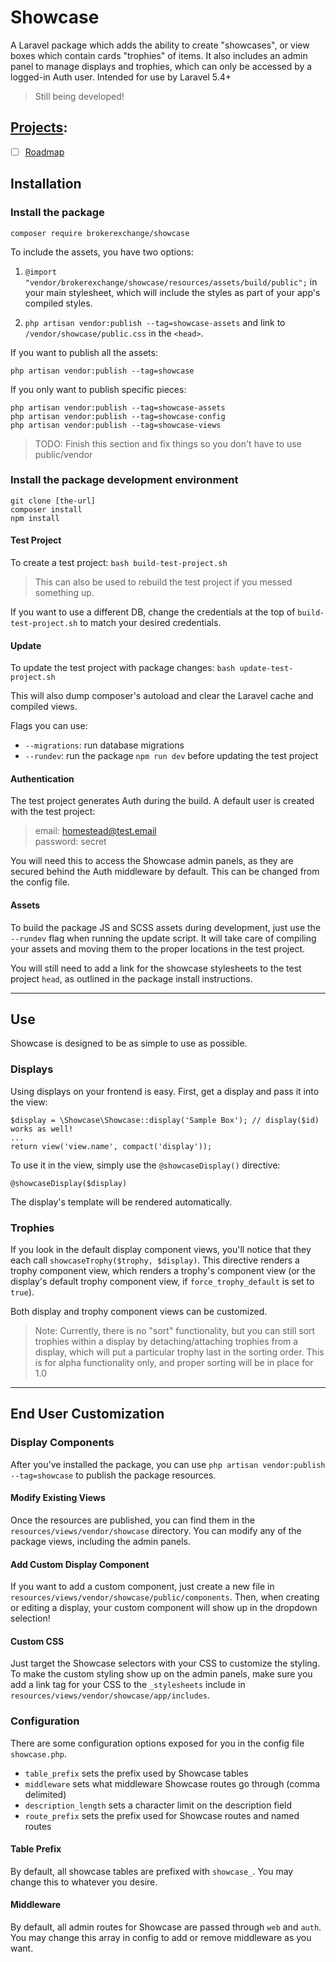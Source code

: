 # Showcase

A Laravel package which adds the ability to create "showcases", or view boxes which contain cards "trophies" of items. It also includes an admin panel to manage displays and trophies, which can only be accessed by a logged-in Auth user. Intended for use by Laravel 5.4+

> Still being developed!

## [Projects](https://github.com/BrokerExchange/Showcase/projects):

  - [ ] [Roadmap](https://github.com/BrokerExchange/Showcase/projects/1)


## Installation

### Install the package

```
composer require brokerexchange/showcase
```

To include the assets, you have two options:

  1. `@import "vendor/brokerexchange/showcase/resources/assets/build/public";` in your main stylesheet, which will include the styles as part of your app's compiled styles.
    
  2. `php artisan vendor:publish --tag=showcase-assets` and link to `/vendor/showcase/public.css` in the `<head>`.

If you want to publish all the assets:
```
php artisan vendor:publish --tag=showcase
```

If you only want to publish specific pieces:
```
php artisan vendor:publish --tag=showcase-assets
php artisan vendor:publish --tag=showcase-config
php artisan vendor:publish --tag=showcase-views
```

> TODO: Finish this section and fix things so you don't have to use public/vendor

### Install the package development environment

```
git clone [the-url]
composer install
npm install
```

#### Test Project
To create a test project:
`bash build-test-project.sh`

> This can also be used to rebuild the test project if you messed something up.

If you want to use a different DB, change the credentials at the top of `build-test-project.sh` to match your desired credentials.

#### Update
To update the test project with package changes:
`bash update-test-project.sh`

This will also dump composer's autoload and clear the Laravel cache and compiled views.

Flags you can use:
  - `--migrations`: run database migrations
  - `--rundev`: run the package `npm run dev` before updating the test project

#### Authentication
The test project generates Auth during the build. A default user is created with the test project:

> email: homestead@test.email <br>
> password: secret

You will need this to access the Showcase admin panels, as they are secured behind the Auth middleware by default. This can be changed from the config file.

#### Assets
To build the package JS and SCSS assets during development, just use the `--rundev` flag when running the update script. It will take care of compiling your assets and moving them to the proper locations in the test project.

You will still need to add a link for the showcase stylesheets to the test project `head`, as outlined in the package install instructions.

---

## Use

Showcase is designed to be as simple to use as possible.

### Displays
Using displays on your frontend is easy. First, get a display and pass it into the view:

```
$display = \Showcase\Showcase::display('Sample Box'); // display($id) works as well!
...
return view('view.name', compact('display'));
```

To use it in the view, simply use the `@showcaseDisplay()` directive:

```
@showcaseDisplay($display)
```

The display's template will be rendered automatically.

### Trophies

If you look in the default display component views, you'll notice that they each call `showcaseTrophy($trophy, $display)`. This directive renders a trophy component view, which renders a trophy's component view (or the display's default trophy component view, if `force_trophy_default` is set to `true`).

Both display and trophy component views can be customized.

> Note: Currently, there is no "sort" functionality, but you can still sort trophies within a display by detaching/attaching trophies from a display, which will put a particular trophy last in the sorting order. This is for alpha functionality only, and proper sorting will be in place for 1.0

---

## End User Customization

### Display Components
After you've installed the package, you can use `php artisan vendor:publish --tag=showcase` to publish the package resources.

#### Modify Existing Views
Once the resources are published, you can find them in the `resources/views/vendor/showcase` directory. You can modify any of the package views, including the admin panels.

#### Add Custom Display Component
If you want to add a custom component, just create a new file in `resources/views/vendor/showcase/public/components`. Then, when creating or editing a display, your custom component will show up in the dropdown selection!

#### Custom CSS
Just target the Showcase selectors with your CSS to customize the styling. To make the custom styling show up on the admin panels, make sure you add a link tag for your CSS to the `_stylesheets` include in `resources/views/vendor/showcase/app/includes`.

### Configuration
There are some configuration options exposed for you in the config file `showcase.php`.
- `table_prefix` sets the prefix used by Showcase tables
- `middleware` sets what middleware Showcase routes go through (comma delimited)
- `description_length` sets a character limit on the description field
- `route_prefix` sets the prefix used for Showcase routes and named routes

#### Table Prefix
By default, all showcase tables are prefixed with `showcase_`. You may change this to whatever you desire.

#### Middleware
By default, all admin routes for Showcase are passed through `web` and `auth`. You may change this array in config to add or remove middleware as you want.
